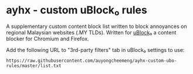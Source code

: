 # ayhx - custom uBlock₀ rules

A supplementary custom content block list written to block annoyances on regional Malaysian websites (.MY TLDs). Written for [uBlock₀](https://github.com/gorhill/uBlock) a content blocker for Chromium and Firefox.

Add the following URL to "3rd-party filters" tab in uBlock₀ settings to use:

`https://raw.githubusercontent.com/auyongcheemeng/ayhx-custom-ubo-rules/master/list.txt`
